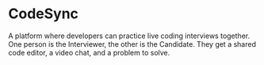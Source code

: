 # CodeSync
A platform where developers can practice live coding interviews together. One person is the Interviewer, the other is the Candidate. They get a shared code editor, a video chat, and a problem to solve.
